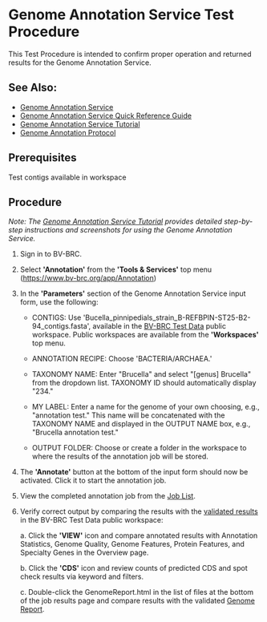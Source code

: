 # Genome Annotation Service Test Procedure

This Test Procedure is intended to confirm proper operation and returned results for the Genome Annotation Service.  

## See Also:
* [Genome Annotation Service](https://www.bv-brc.org/app/Annotation)
* [Genome Annotation Service Quick Reference Guide](../quick_references/services/genome_annotation_service.html)
* [Genome Annotation Service Tutorial](../tutorial/genome_annotation/genome_annotation.html)
* [Genome Annotation Protocol](../data_protocols/genome_annotation.html)

## Prerequisites
Test contigs available in workspace 

## Procedure
*Note: The [Genome Annotation Service Tutorial](../tutorial/genome_annotation/genome_annotation.html) provides detailed step-by-step instructions and screenshots for using the Genome Annotation Service.*

1. Sign in to BV-BRC.


2. Select **'Annotation'** from the **'Tools & Services'** top menu (<https://www.bv-brc.org/app/Annotation>)


3. In the **'Parameters'** section of the Genome Annotation Service input form, use the following:

   * CONTIGS: Use 'Bucella_pinnipedials_strain_B-REFBPIN-ST25-B2-94_contigs.fasta', available in the [BV-BRC Test Data](https://www.bv-brc.org/workspace/public/rkenyon@patricbrc.org/BV-BRC%20Test%20Data/Genome%20Annotation) public workspace. Public workspaces are available from the **'Workspaces'** top menu. 
  
   * ANNOTATION RECIPE: Choose 'BACTERIA/ARCHAEA.'

   * TAXONOMY NAME: Enter "Brucella" and select "[genus] Brucella" from the dropdown list. TAXONOMY ID should automatically display "234."
   
   * MY LABEL: Enter a name for the genome of your own choosing, e.g., "annotation test." This name will be concatenated with the TAXONOMY NAME and displayed in the OUTPUT NAME box, e.g., "Brucella annotation test."

   * OUTPUT FOLDER: Choose or create a folder in the workspace to where the results of the annotation job will be stored.

4. The **'Annotate'** button at the bottom of the input form should now be activated. Click it to start the annotation job. 

5. View the completed annotation job from the [Job List](https://www.bv-brc.org/job/). 

6. Verify correct output by comparing the results with the [validated results](https://www.bv-brc.org/workspace/rkenyon@patricbrc.org/home/Test%20-%20Genome%20Annotation/Brucella%20annotation%20test) in the BV-BRC Test Data public workspace:

   a. Click the **'VIEW'** icon and compare annotated results with Annotation Statistics, Genome Quality, Genome Features, Protein Features, and Specialty Genes in the Overview page.

   b. Click the **'CDS'** icon and review counts of predicted CDS and spot check results via keyword and filters. 

   c. Double-click the GenomeReport.html in the list of files at the bottom of the job results page and compare results with the validated [Genome Report](https://www.bv-brc.org/workspace/rkenyon@patricbrc.org/BV-BRC%20Test%20Data/Genome%20Annotation/.Brucella%20annotation%20test/GenomeReport.html). 
